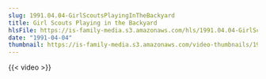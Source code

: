 ```yaml
---
slug: 1991.04.04-GirlScoutsPlayingInTheBackyard
title: Girl Scouts Playing in the Backyard
hlsFile: https://is-family-media.s3.amazonaws.com/hls/1991.04.04-GirlScoutsPlayingInTheBackyard/1991.04.04-GirlScoutsPlayingInTheBackyard.m3u8
date: "1991-04-04"
thumbnail: https://is-family-media.s3.amazonaws.com/video-thumbnails/1991.04.04-GirlScoutsPlayingInTheBackyard.png
---
```

{{< video >}}
